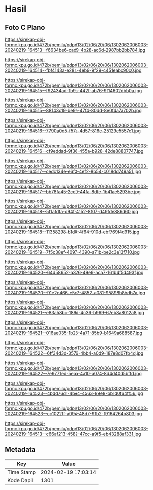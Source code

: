 # Hasil

## Foto C Plano

https://sirekap-obj-formc.kpu.go.id/472b/pemilu/pdpr/13/02/06/20/06/1302062006003-20240219-164513--f6634be6-cad9-4b28-ac6d-2987bb2bb784.jpg

https://sirekap-obj-formc.kpu.go.id/472b/pemilu/pdpr/13/02/06/20/06/1302062006003-20240219-164514--fbf4143a-e284-4eb9-9f29-c451eabc90c0.jpg

https://sirekap-obj-formc.kpu.go.id/472b/pemilu/pdpr/13/02/06/20/06/1302062006003-20240219-164515--f92434ad-1b9a-442f-ab76-9f14602dbb0a.jpg

https://sirekap-obj-formc.kpu.go.id/472b/pemilu/pdpr/13/02/06/20/06/1302062006003-20240219-164515--88143c19-be9e-47f4-80dd-8e0f4a7a702b.jpg

https://sirekap-obj-formc.kpu.go.id/472b/pemilu/pdpr/13/02/06/20/06/1302062006003-20240219-164516--7790a0d5-f57a-4d57-816e-25129e5557c1.jpg

https://sirekap-obj-formc.kpu.go.id/472b/pemilu/pdpr/13/02/06/20/06/1302062006003-20240219-164516--cf9eddad-9f36-455a-b928-42de88807747.jpg

https://sirekap-obj-formc.kpu.go.id/472b/pemilu/pdpr/13/02/06/20/06/1302062006003-20240219-164517--cedc134e-e6f3-4ef2-8b54-c018dd749a51.jpg

https://sirekap-obj-formc.kpu.go.id/472b/pemilu/pdpr/13/02/06/20/06/1302062006003-20240219-164517--bb78fa45-2cd0-44fa-8dfe-1b41ae5293be.jpg

https://sirekap-obj-formc.kpu.go.id/472b/pemilu/pdpr/13/02/06/20/06/1302062006003-20240219-164518--5f1afdfa-d94f-4152-8f07-d49fde886d60.jpg

https://sirekap-obj-formc.kpu.go.id/472b/pemilu/pdpr/13/02/06/20/06/1302062006003-20240219-164518--11358298-b1d0-4f64-910d-ebf769f4d915.jpg

https://sirekap-obj-formc.kpu.go.id/472b/pemilu/pdpr/13/02/06/20/06/1302062006003-20240219-164519--7f5c38ef-4097-4390-a71b-be2c3e13f710.jpg

https://sirekap-obj-formc.kpu.go.id/472b/pemilu/pdpr/13/02/06/20/06/1302062006003-20240219-164520--64d58652-a326-49e9-aca7-161b4f5d493f.jpg

https://sirekap-obj-formc.kpu.go.id/472b/pemilu/pdpr/13/02/06/20/06/1302062006003-20240219-164520--91e2e466-c5c7-4852-a081-95898b8bdb7a.jpg

https://sirekap-obj-formc.kpu.go.id/472b/pemilu/pdpr/13/02/06/20/06/1302062006003-20240219-164521--e83a58bc-189d-4c36-b969-67eb8a8012a8.jpg

https://sirekap-obj-formc.kpu.go.id/472b/pemilu/pdpr/13/02/06/20/06/1302062006003-20240219-164521--016ae035-1b28-4a71-85b9-b1649a688587.jpg

https://sirekap-obj-formc.kpu.go.id/472b/pemilu/pdpr/13/02/06/20/06/1302062006003-20240219-164522--6ff34d3d-3576-4bb4-a0d9-187e8d07fb4d.jpg

https://sirekap-obj-formc.kpu.go.id/472b/pemilu/pdpr/13/02/06/20/06/1302062006003-20240219-164522--7e9771ed-5eaa-4a10-a074-8d4d40d5bffd.jpg

https://sirekap-obj-formc.kpu.go.id/472b/pemilu/pdpr/13/02/06/20/06/1302062006003-20240219-164523--4bdd76d1-4be4-4563-89e8-bb1d0f64ff56.jpg

https://sirekap-obj-formc.kpu.go.id/472b/pemilu/pdpr/13/02/06/20/06/1302062006003-20240219-164523--cc1022ff-a094-48d7-91b2-f9164264b803.jpg

https://sirekap-obj-formc.kpu.go.id/472b/pemilu/pdpr/13/02/06/20/06/1302062006003-20240219-164513--c66af213-4582-47cc-a9f5-eb43288af331.jpg


## Metadata

| Key        | Value               |
| ---------- | ------------------- |
| Time Stamp | 2024-02-19 17:03:14 |
| Kode Dapil | 1301                |



